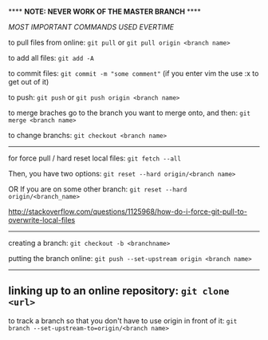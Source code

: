 **** **NOTE: NEVER WORK OF THE MASTER BRANCH** ****

_MOST IMPORTANT COMMANDS USED EVERTIME_

to pull files from online:
`git pull` or `git pull origin <branch name>`

to add all files:
`git add -A`

to commit files:
`git commit -m "some comment"` (if you enter vim the use :x to get out of it)

to push:
`git push` or `git push origin <branch name>`

to merge braches go to the branch you want to merge onto, and then:
`git merge <branch name>`

to change branchs:
`git checkout <branch name>`


--------------------------------------------------------------------------------------------------------------
for force pull / hard reset local files:
`git fetch --all`

Then, you have two options:
`git reset --hard origin/<branch name>`

OR If you are on some other branch:
`git reset --hard origin/<branch_name>`

http://stackoverflow.com/questions/1125968/how-do-i-force-git-pull-to-overwrite-local-files

----------------------------------------------------------------------------------------------------------------
creating a branch:
`git checkout -b <branchname>`

putting the branch online:
`git push --set-upstream origin <branch name>`

----------------------------------------------------------------------------------------------------------------
linking up to an online repository:
`git clone <url>`
----------------------------------------------------------------------------------------------------------------
to track a branch so that you don't have to use origin in front of it:
`git branch --set-upstream-to=origin/<branch name>`
